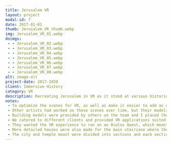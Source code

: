 ```yaml
---
title: Jerusalem VR
layout: project
modal-id: 7
date: 2017-01-01
thumb: Jerusalem_VR_thumb.webp
img: Jerusalem_VR_01.webp
doimgs:
 - - Jerusalem_VR_02.webp
 - - Jerusalem_VR_03.webp
 - - Jerusalem_VR_04.webp
 - - Jerusalem_VR_05.webp
 - - Jerusalem_VR_06.webp
 - - Jerusalem_VR_07.webp
 - - Jerusalem_VR_08.webp
alt: image-alt
project-date: 2017-2020
client: Immersive History
category: VR
description: Recreating Jerusalem in VR as it stood at various historical periods was the biggest theme during my time at Immersive History.
notes:
 - To optimize the scenes for VR, as well as make it easier to add as much detail as possible, it was most effective to instance just a few distinct models around the scene.  Care had to be taken to construct the original objects to the correct dimensions so they would match up perfectly when instanced without leaving gaps or extending over edges.  This was especially true since many of the historical dimensions of the buildings were well established.
 - Other artists had worked on these scenes over time, but their models didn't always line up.  When the scenes were being assembled into their final forms I would modify assets where needed to make sure everything lined up properly.  This sometimes required readjusting UV layouts, improving instanced geometry and creating new details where needed.
 - Building models were provided by others on the team and I placed them in the city.  There are many different types ranging from stacked houses to small homes to large mansions.  Location in the city was important, but also making sure they sat nicely on the terrain and didn't intersect other buildings or landmarks in unrealistic ways.
 - We catered to different clients and provided VR applications suited to their needs.  This particular model was for <a href="https://wisdomintorah.com/" target="blank">"Wisdom in Torah Ministries"</a> that wanted accurate models of Jerusalem based on their archeological research.
 - They wanted the VR experience to run on an Oculus Quest, which meant it needed to be very light on memory consumption.  This again called for instancing as well as utilizing correct UV maps to be able to reuse textures as much as possible.  Instancing also allowed us to more easily create interactions in Unity where the developer had made scripts to easily assign actions to certain instanced models, such as doors and gates, and those actions would be automatically assigned when the model changed.
 - More detailed houses were also made for the main staircase where the player could walk and I was tasked with placing them convincingly along the sides of the stairs, making sure no doors were blocked and that none of the houses were floating or sitting in ways that would break the experience.
 - The city and temple mount were divided into sections and each section received its own dedicated LOD.  This made it possible to stream in different sections at higher fidelity when the player was in the area, as well as providing a nice scene overview when viewed as an overhead map.
---
```

